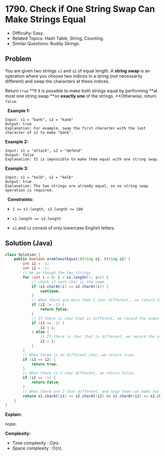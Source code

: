 # 1790. Check if One String Swap Can Make Strings Equal

- Difficulty: Easy.
- Related Topics: Hash Table, String, Counting.
- Similar Questions: Buddy Strings.

## Problem

You are given two strings ```s1``` and ```s2``` of equal length. A **string swap** is an operation where you choose two indices in a string (not necessarily different) and swap the characters at these indices.

Return ```true``` **if it is possible to make both strings equal by performing **at most one string swap **on **exactly one** of the strings. **Otherwise, return ```false```.

 
**Example 1:**

```
Input: s1 = "bank", s2 = "kanb"
Output: true
Explanation: For example, swap the first character with the last character of s2 to make "bank".
```

**Example 2:**

```
Input: s1 = "attack", s2 = "defend"
Output: false
Explanation: It is impossible to make them equal with one string swap.
```

**Example 3:**

```
Input: s1 = "kelb", s2 = "kelb"
Output: true
Explanation: The two strings are already equal, so no string swap operation is required.
```

 
**Constraints:**


	
- ```1 <= s1.length, s2.length <= 100```
	
- ```s1.length == s2.length```
	
- ```s1``` and ```s2``` consist of only lowercase English letters.



## Solution (Java)

```java
class Solution {
    public boolean areAlmostEqual(String s1, String s2) {
        int i1 = -1;
        int i2 = -1;
        // We go though the two strings
        for (int i = 0; i < s1.length(); i++) {
            // check if each char is the same.
            if (s1.charAt(i) == s2.charAt(i)) {
                continue;
            }
            // When there are more than 2 char different., we return false;
            if (i2 != -1) {
                return false;
            }
            // If there is char that is different, we record the index.
            if (i1 == -1) {
                i1 = i;
            } else {
                // If there is char that is different, we record the index.
                i2 = i;
            }
        }
        // When three is no different char, we return true;
        if (i1 == i2) {
            return true;
        }
        // When there is 1 char different, we return false;
        if (i2 == -1) {
            return false;
        }
        // When there are 2 char different, and swap them can make two string equal, we return true;
        return s1.charAt(i1) == s2.charAt(i2) && s1.charAt(i2) == s2.charAt(i1);
    }
}
```

**Explain:**

nope.

**Complexity:**

* Time complexity : O(n).
* Space complexity : O(n).
